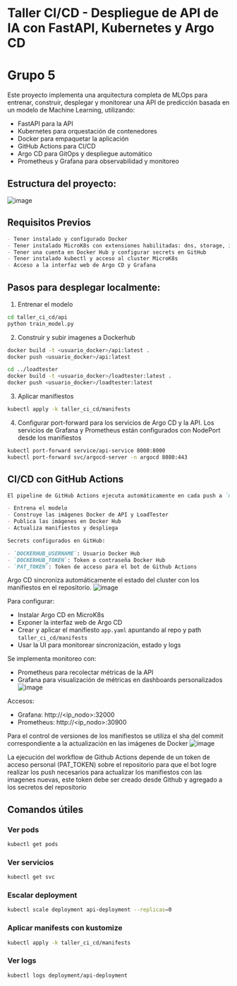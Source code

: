 # Taller CI/CD - Despliegue de API de IA con FastAPI, Kubernetes y Argo CD
# Grupo 5

Este proyecto implementa una arquitectura completa de MLOps para entrenar, construir, desplegar y monitorear una API de predicción basada en un modelo de Machine Learning, utilizando:

- FastAPI para la API
- Kubernetes para orquestación de contenedores
- Docker para empaquetar la aplicación
- GitHub Actions para CI/CD
- Argo CD para GitOps y despliegue automático
- Prometheus y Grafana para observabilidad y monitoreo

## Estructura del proyecto:

![image](https://github.com/user-attachments/assets/a1109072-f85b-4cb8-8696-ecf80e794d55)

## Requisitos Previos

```markdown
- Tener instalado y configurado Docker
- Tener instalado MicroK8s con extensiones habilitadas: dns, storage, ingress, prometheus
- Tener una cuenta en Docker Hub y configurar secrets en GitHub
- Tener instalado kubectl y acceso al cluster MicroK8s
- Acceso a la interfaz web de Argo CD y Grafana

```
## Pasos para desplegar localmente:

1. Entrenar el modelo

```bash
cd taller_ci_cd/api
python train_model.py
```

2. Construir y subir imagenes a Dockerhub
```bash
docker build -t <usuario_docker>/api:latest .
docker push <usuario_docker>/api:latest

cd ../loadtester
docker build -t <usuario_docker>/loadtester:latest .
docker push <usuario_docker>/loadtester:latest
```

3. Aplicar manifiestos
```bash
kubectl apply -k taller_ci_cd/manifests
```

4. Configurar port-forward para los servicios de Argo CD y la API.
   Los servicios de Grafana y Prometheus están configurados con NodePort desde los manifiestos
```bash
kubectl port-forward service/api-service 8000:8000
kubectl port-forward svc/argocd-server -n argocd 8080:443
```

## CI/CD con GitHub Actions

```markdown
El pipeline de GitHub Actions ejecuta automáticamente en cada push a `main`:

- Entrena el modelo
- Construye las imágenes Docker de API y LoadTester
- Publica las imágenes en Docker Hub
- Actualiza manifiestos y despliega

Secrets configurados en GitHub:

- `DOCKERHUB_USERNAME`: Usuario Docker Hub
- `DOCKERHUB_TOKEN`: Token o contraseña Docker Hub
- `PAT_TOKEN`: Token de acceso para el bot de Github Actions
```

Argo CD sincroniza automáticamente el estado del cluster con los manifiestos en el repositorio.
![image](https://github.com/user-attachments/assets/5c1ce12c-e2a9-42ed-b786-0d8f92492bd4)

Para configurar:

- Instalar Argo CD en MicroK8s
- Exponer la interfaz web de Argo CD
- Crear y aplicar el manifiesto `app.yaml` apuntando al repo y path `taller_ci_cd/manifests`
- Usar la UI para monitorear sincronización, estado y logs

Se implementa monitoreo con:

- Prometheus para recolectar métricas de la API
- Grafana para visualización de métricas en dashboards personalizados
![image](https://github.com/user-attachments/assets/a895eb0e-c0e5-40dc-979f-4e1d4c296455)

Accesos:

- Grafana: http://<ip_nodo>:32000
- Prometheus: http://<ip_nodo>:30900

Para el control de versiones de los manifiestos se utiliza el sha del commit correspondiente a la actualización en las imágenes de Docker
![image](https://github.com/user-attachments/assets/698e6d5c-29c3-49bd-8603-82cd7f74eb77)

La ejecución del workflow de Github Actions depende de un token de acceso personal (PAT_TOKEN) sobre el repositorio para que el bot logre realizar los push necesarios para actualizar los manifiestos con las imagenes nuevas, este token debe ser creado desde Github y agregado a los secretos del repositorio

## Comandos útiles
### Ver pods
```bash
kubectl get pods
```

### Ver servicios
```bash
kubectl get svc
```

### Escalar deployment
```bash
kubectl scale deployment api-deployment --replicas=0
```

### Aplicar manifests con kustomize
```bash
kubectl apply -k taller_ci_cd/manifests
```

### Ver logs
```bash
kubectl logs deployment/api-deployment
```
